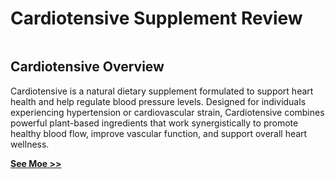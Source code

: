 # Cardiotensive Supplement Review

![]()

## Cardiotensive Overview

Cardiotensive is a natural dietary supplement formulated to support heart health and help regulate blood pressure levels. Designed for individuals experiencing hypertension or cardiovascular strain, Cardiotensive combines powerful plant-based ingredients that work synergistically to promote healthy blood flow, improve vascular function, and support overall heart wellness.



[**See Moe >>**](htt)

